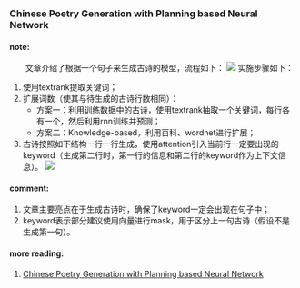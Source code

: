 ### Chinese Poetry Generation with Planning based Neural Network

#### note:
&emsp;&emsp;文章介绍了根据一个句子来生成古诗的模型，流程如下：
![](https://github.com/xwzhong/papernote/blob/master/pic/Chinese_Poetry_Generation_with_Planning_based_Neural_Network_flow.png)
实施步骤如下：
1. 使用textrank提取关键词；
2. 扩展词数（使其与待生成的古诗行数相同）：
    + 方案一：利用训练数据中的古诗，使用textrank抽取一个关键词，每行各有一个，然后利用rnn训练并预测；
    + 方案二：Knowledge-based，利用百科、wordnet进行扩展；
3. 古诗按照如下结构一行一行生成，使用attention引入当前行一定要出现的keyword（生成第二行时，第一行的信息和第二行的keyword作为上下文信息）。
![](https://github.com/xwzhong/papernote/blob/master/pic/Chinese_Poetry_Generation_with_Planning_based_Neural_Network_model.png)

#### comment:
1. 文章主要亮点在于生成古诗时，确保了keyword一定会出现在句子中；
2. keyword表示部分建议使用向量进行mask，用于区分上一句古诗（假设不是生成第一句）。


#### more reading:
1. [Chinese Poetry Generation with Planning based Neural Network](https://x-algo.cn/index.php/2018/03/20/chinese-poetry-generation-with-planning-based-neural-network/)
